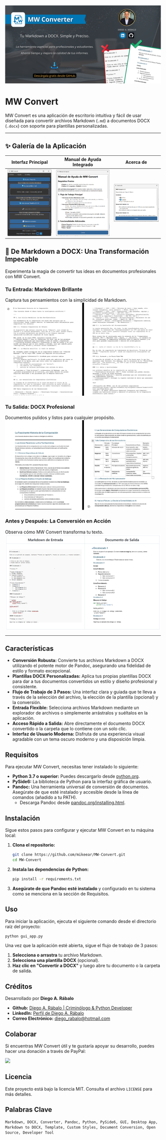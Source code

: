 ![Banner de MW Converter](assets/banner.png)

# MW Convert

MW Convert es una aplicación de escritorio intuitiva y fácil de usar diseñada para convertir archivos Markdown (`.md`) a documentos DOCX (`.docx`) con soporte para plantillas personalizadas.

---

## ✨ Galería de la Aplicación

| Interfaz Principal | Manual de Ayuda Integrado | Acerca de |
| :---: | :---: | :---: |
| ![Captura de la aplicación MW Convert](assets/app-screenshot.png) | ![Captura del manual de ayuda](assets/help-manual.png) | ![Captura de la ventana Acerca de](assets/acerca-de.png) |

## 🚀 De Markdown a DOCX: Una Transformación Impecable

Experimenta la magia de convertir tus ideas en documentos profesionales con MW Convert.

### Tu Entrada: Markdown Brillante
Captura tus pensamientos con la simplicidad de Markdown.
![Ejemplo de código Markdown](assets/MD-imput-example.png)

### Tu Salida: DOCX Profesional
Documentos pulidos y listos para cualquier propósito.
![Ejemplo de documento de salida](assets/DOCX-output-example.png)

### Antes y Después: La Conversión en Acción
Observa cómo MW Convert transforma tu texto.
![Comparación antes y después](assets/before-after.png)

---

## Características

-   **Conversión Robusta:** Convierte tus archivos Markdown a DOCX utilizando el potente motor de Pandoc, asegurando una fidelidad de estilo y formato excepcional.
-   **Plantillas DOCX Personalizadas:** Aplica tus propias plantillas DOCX para dar a tus documentos convertidos un estilo y diseño profesional y consistente.
-   **Flujo de Trabajo de 3 Pasos:** Una interfaz clara y guiada que te lleva a través de la selección del archivo, la elección de la plantilla (opcional) y la conversión.
-   **Entrada Flexible:** Selecciona archivos Markdown mediante un explorador de archivos o simplemente arrástralos y suéltalos en la aplicación.
-   **Acceso Rápido a Salida:** Abre directamente el documento DOCX convertido o la carpeta que lo contiene con un solo clic.
-   **Interfaz de Usuario Moderna:** Disfruta de una experiencia visual agradable con un tema oscuro moderno y una disposición limpia.

## Requisitos

Para ejecutar MW Convert, necesitas tener instalado lo siguiente:

-   **Python 3.7 o superior:** Puedes descargarlo desde [python.org](https://www.python.org/).
-   **PySide6:** La biblioteca de Python para la interfaz gráfica de usuario.
-   **Pandoc:** Una herramienta universal de conversión de documentos. Asegúrate de que esté instalado y accesible desde la línea de comandos (añadido a tu PATH).
    -   Descarga Pandoc desde [pandoc.org/installing.html](https://pandoc.org/installing.html).

## Instalación

Sigue estos pasos para configurar y ejecutar MW Convert en tu máquina local:

1.  **Clona el repositorio:**
    ```bash
    git clone https://github.com/mikeear/MW-Convert.git
    cd MW-Convert
    ```

2.  **Instala las dependencias de Python:**
    ```bash
    pip install -r requirements.txt
    ```

3.  **Asegúrate de que Pandoc esté instalado** y configurado en tu sistema como se menciona en la sección de Requisitos.

## Uso

Para iniciar la aplicación, ejecuta el siguiente comando desde el directorio raíz del proyecto:

```bash
python gui_app.py
```

Una vez que la aplicación esté abierta, sigue el flujo de trabajo de 3 pasos:

1.  **Selecciona o arrastra** tu archivo Markdown.
2.  **Selecciona una plantilla DOCX** (opcional).
3.  **Haz clic en "Convertir a DOCX"** y luego abre tu documento o la carpeta de salida.

## Créditos

Desarrollado por **Diego A. Rábalo**

-   **Github:**  [Diego A. Rábalo | Criminólogo & Python Developer](https://github.com/mikear) 
-   **LinkedIn:** [Perfil de Diego A. Rábalo](https://www.linkedin.com/in/rabalo)
-   **Correo Electrónico:** [diego_rabalo@hotmail.com](mailto:diego_rabalo@hotmail.com)

## Colaborar

Si encuentras MW Convert útil y te gustaría apoyar su desarrollo, puedes hacer una donación a través de PayPal:

[![](https://www.paypalobjects.com/en_US/i/btn/btn_donate_SM.gif)](https://paypal.me/diegorabalo)

## Licencia

Este proyecto está bajo la licencia MIT. Consulta el archivo `LICENSE` para más detalles.

## Palabras Clave

`Markdown, DOCX, Converter, Pandoc, Python, PySide6, GUI, Desktop App, Markdown to DOCX, Template, Custom Styles, Document Conversion, Open Source, Developer Tool`